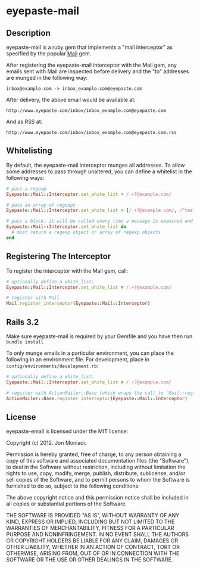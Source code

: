 # eyepaste-mail

## Description

eyepaste-mail is a ruby gem that implements a "mail interceptor" as specified by the popular [Mail](https://github.com/mikel/mail) gem.

After registering the eyepaste-mail interceptor with the Mail gem, any emails sent with Mail are inspected before delivery and the "to" addresses are munged in the following way:

`inbox@example.com -> inbox_example.com@eyepaste.com`

After delivery, the above email would be available at:

`http://www.eyepaste.com/inbox/inbox_example.com@eyepaste.com`

And as RSS at:

`http://www.eyepaste.com/inbox/inbox_example.com@eyepaste.com.rss`


## Whitelisting

By default, the eyepaste-mail interceptor munges all addresses. To allow some addresses to pass through unaltered, you can define a whitelist in the following ways:

```ruby
# pass a regexp
Eyepaste::Mail::Interceptor.set_white_list = /.+?@example.com/

# pass an array of regexps
Eyepaste::Mail::Interceptor.set_white_list = [/.+?@example.com/, /^testing_.+?@example.com/]

# pass a block, it will be called every time a message is examined and munged
Eyepaste::Mail::Interceptor.set_white_list do
  # must return a regexp object or array of regexp objects
end
```

## Registering The Interceptor

To register the interceptor with the Mail gem, call:

```ruby
# optionally define a white_list:
Eyepaste::Mail::Interceptor.set_white_list = /.+?@example.com/

# register with Mail
Mail.register_interceptor(Eyepaste::Mail::Interceptor)
```


## Rails 3.2

Make sure eyepaste-mail is required by your Gemfile and you have then run `bundle install`

To only munge emails in a particular environment, you can place the following in an environment file. For development, place in `config/environments/development.rb`:

```ruby
# optionally define a white_list:
Eyepaste::Mail::Interceptor.set_white_list = /.+?@example.com/

# register with ActionMailer::Base (which wraps the call to `Mail::register_interceptor`)
ActionMailer::Base.register_interceptor(Eyepaste::Mail::Interceptor)
```

## License

eyepaste-email is licensed under the MIT license:

Copyright (c) 2012. Jon Moniaci.

Permission is hereby granted, free of charge, to any person obtaining a copy of this software and associated documentation files (the "Software"), to deal in the Software without restriction, including without limitation the rights to use, copy, modify, merge, publish, distribute, sublicense, and/or sell copies of the Software, and to permit persons to whom the Software is furnished to do so, subject to the following conditions:

The above copyright notice and this permission notice shall be included in all copies or substantial portions of the Software.

THE SOFTWARE IS PROVIDED "AS IS", WITHOUT WARRANTY OF ANY KIND, EXPRESS OR IMPLIED, INCLUDING BUT NOT LIMITED TO THE WARRANTIES OF MERCHANTABILITY, FITNESS FOR A PARTICULAR PURPOSE AND NONINFRINGEMENT. IN NO EVENT SHALL THE AUTHORS OR COPYRIGHT HOLDERS BE LIABLE FOR ANY CLAIM, DAMAGES OR OTHER LIABILITY, WHETHER IN AN ACTION OF CONTRACT, TORT OR OTHERWISE, ARISING FROM, OUT OF OR IN CONNECTION WITH THE SOFTWARE OR THE USE OR OTHER DEALINGS IN THE SOFTWARE.
